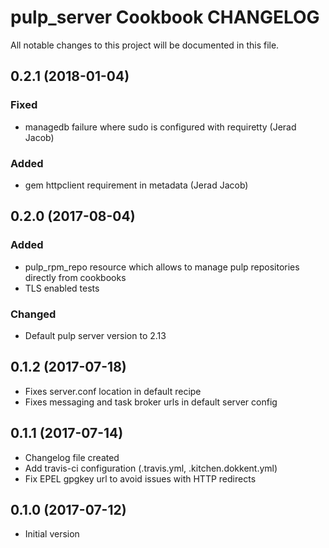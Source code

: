 # pulp_server Cookbook CHANGELOG
All notable changes to this project will be documented in this file.

## 0.2.1 (2018-01-04)

### Fixed
- managedb failure where sudo is configured with requiretty (Jerad Jacob)

### Added
- gem httpclient requirement in metadata (Jerad Jacob)

## 0.2.0 (2017-08-04)

### Added
- pulp_rpm_repo resource which allows to manage pulp repositories directly from cookbooks
- TLS enabled tests

### Changed
- Default pulp server version to 2.13

## 0.1.2 (2017-07-18)

- Fixes server.conf location in default recipe
- Fixes messaging and task broker urls in default server config

## 0.1.1 (2017-07-14)

- Changelog file created
- Add travis-ci configuration (.travis.yml, .kitchen.dokkent.yml)
- Fix EPEL gpgkey url to avoid issues with HTTP redirects

## 0.1.0 (2017-07-12)

- Initial version
